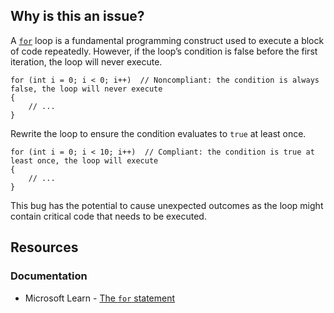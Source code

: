 ## Why is this an issue?

A [`for`](https://learn.microsoft.com/en-us/dotnet/csharp/language-reference/statements/iteration-statements#the-for-statement) loop
is a fundamental programming construct used to execute a block of code repeatedly. However, if the loop’s condition is false before the first
iteration, the loop will never execute.

    for (int i = 0; i < 0; i++)  // Noncompliant: the condition is always false, the loop will never execute
    {
        // ...
    }

Rewrite the loop to ensure the condition evaluates to `true` at least once.

    for (int i = 0; i < 10; i++)  // Compliant: the condition is true at least once, the loop will execute
    {
        // ...
    }

This bug has the potential to cause unexpected outcomes as the loop might contain critical code that needs to be executed.

## Resources

### Documentation

- Microsoft Learn - [The `for`
  statement](https://learn.microsoft.com/en-us/dotnet/csharp/language-reference/statements/iteration-statements#the-for-statement)